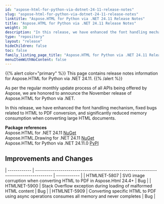 ```yaml
---
id: "aspose-html-for-python-via-dotnet-24-11-release-notes"
slug: "aspose-html-for-python-via-dotnet-24-11-release-notes"
linktitle: "Aspose.HTML for Python via .NET 24.11 Release Notes"
title: "Aspose.HTML for Python via .NET 24.11 Release Notes"
weight: 30
description: "In this release, we have enhanced the font handling mechanism, fixed bugs related to HTML to PDF conversion, and significantly reduced memory consumption when converting large HTML documents."
type: "repository"
layout: "release"
hideChildren: false
toc: false
family_listing_page_title: "Aspose.HTML for Python via .NET 24.11 Release Notes"
menuItemWithNoContent: false
---
```

{{% alert color="primary" %}}
This page contains release notes information for Aspose.HTML for Python via .NET 24.11.
{{% /alert %}}

As per the regular monthly update process of all APIs being offered by Aspose, we are honored to announce the November release of Aspose.HTML for Python via .NET.

In this release, we have enhanced the font handling mechanism, fixed bugs related to HTML to PDF conversion, and significantly reduced memory consumption when converting large HTML documents.

**Package references**<br>
Aspose.HTML for .NET 24.11 [NuGet](https://www.nuget.org/packages/Aspose.Html)<br>
Aspose.HTML.Drawing for .NET 24.11 [NuGet](https://www.nuget.org/packages/Aspose.Html.Drawing)<br>
Aspose.HTML for Python via .NET  24.11.0 [PyPI](https://pypi.org/project/aspose-html-net/)

## **Improvements and Changes**

| ------------ | -------------------------------------------------------------------------------------- | ------------ |
| HTMLNET-5807 | SVG image corruption when converting HTML to PDF in Aspose.Html 24.4+ | Bug |
| HTMLNET-5900 | Stack Overflow exception during loading of malformed HTML content | Bug |
| HTMLNET-5909 | Converting specific HTML to PDF using async operations consumes all memory and never completes | Bug |
